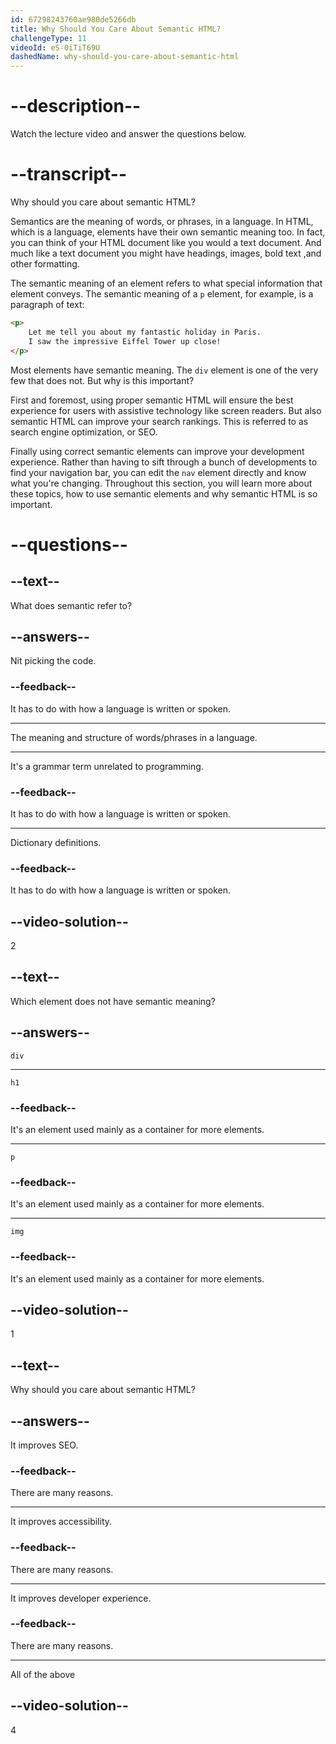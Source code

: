 ```yaml
---
id: 67298243760ae980de5266db
title: Why Should You Care About Semantic HTML?
challengeType: 11
videoId: eS-0iTiT69U
dashedName: why-should-you-care-about-semantic-html
---
```


# --description--

Watch the lecture video and answer the questions below.

# --transcript--

Why should you care about semantic HTML?

Semantics are the meaning of words, or phrases, in a language. In HTML, which is a language, elements have their own semantic meaning too. In fact, you can think of your HTML document like you would a text document. And much like a text document you might have headings, images, bold text ,and other formatting.

The semantic meaning of an element refers to what special information that element conveys. The semantic meaning of a `p` element, for example, is a paragraph of text:

```html
<p>
    Let me tell you about my fantastic holiday in Paris.
    I saw the impressive Eiffel Tower up close!
</p>
```

Most elements have semantic meaning. The `div` element is one of the very few that does not. But why is this important?

First and foremost, using proper semantic HTML will ensure the best experience for users with assistive technology like screen readers. But also semantic HTML can improve your search rankings. This is referred to as search engine optimization, or SEO.

Finally using correct semantic elements can improve your development experience. Rather than having to sift through a bunch of developments to find your navigation bar, you can edit the `nav` element directly and know what you're changing. Throughout this section, you will learn more about these topics, how to use semantic elements and why semantic HTML is so important.

# --questions--

## --text--

What does semantic refer to?

## --answers--

Nit picking the code.

### --feedback--

It has to do with how a language is written or spoken.

---

The meaning and structure of words/phrases in a language.

---

It's a grammar term unrelated to programming.

### --feedback--

It has to do with how a language is written or spoken.

---

Dictionary definitions.

### --feedback--

It has to do with how a language is written or spoken.

## --video-solution--

2

## --text--

Which element does not have semantic meaning?

## --answers--

`div`

---

`h1`

### --feedback--

It's an element used mainly as a container for more elements.

---

`p`

### --feedback--

It's an element used mainly as a container for more elements.

---

`img`

### --feedback--

It's an element used mainly as a container for more elements.

## --video-solution--

1

## --text--

Why should you care about semantic HTML?

## --answers--

It improves SEO.

### --feedback--

There are many reasons.

---

It improves accessibility.

### --feedback--

There are many reasons.

---

It improves developer experience.

### --feedback--

There are many reasons.

---

All of the above

## --video-solution--

4
